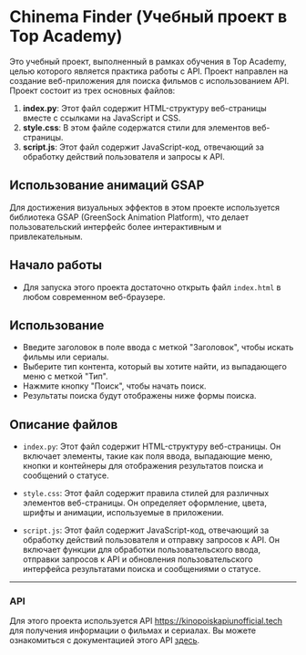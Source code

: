 # Chinema Finder (Учебный проект в Top Academy)

Это учебный проект, выполненный в рамках обучения в Top Academy, целью которого является практика работы с API. Проект направлен на создание веб-приложения для поиска фильмов с использованием API. Проект состоит из трех основных файлов:

1. **index.py**: Этот файл содержит HTML-структуру веб-страницы вместе с ссылками на JavaScript и CSS.
2. **style.css**: В этом файле содержатся стили для элементов веб-страницы.
3. **script.js**: Этот файл содержит JavaScript-код, отвечающий за обработку действий пользователя и запросы к API.

## Использование анимаций GSAP

Для достижения визуальных эффектов в этом проекте используется библиотека GSAP (GreenSock Animation Platform), что делает пользовательский интерфейс более интерактивным и привлекательным.


## Начало работы

- Для запуска этого проекта достаточно открыть файл `index.html` в любом современном веб-браузере.

## Использование

- Введите заголовок в поле ввода с меткой "Заголовок", чтобы искать фильмы или сериалы.
- Выберите тип контента, который вы хотите найти, из выпадающего меню с меткой "Тип".
- Нажмите кнопку "Поиск", чтобы начать поиск.
- Результаты поиска будут отображены ниже формы поиска.

## Описание файлов
- `index.py`:
Этот файл содержит HTML-структуру веб-страницы. Он включает элементы, такие как поля ввода, выпадающие меню, кнопки и контейнеры для отображения результатов поиска и сообщений о статусе.

  
- `style.css`:
Этот файл содержит правила стилей для различных элементов веб-страницы. Он определяет оформление, цвета, шрифты и анимации, используемые в приложении.


- `script.js`:
Этот файл содержит JavaScript-код, отвечающий за обработку действий пользователя и отправку запросов к API. Он включает функции для обработки пользовательского ввода, отправки запросов к API и обновления пользовательского интерфейса результатами поиска и сообщениями о статусе.

****************************************************************

### API

Для этого проекта используется API https://kinopoiskapiunofficial.tech для получения информации о фильмах и сериалах. Вы можете ознакомиться с документацией этого API [здесь](https://kinopoiskapiunofficial.tech/documentation/api/).


